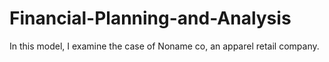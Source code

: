 # Financial-Planning-and-Analysis
In this model, I examine the case of Noname co, an apparel retail company. 
